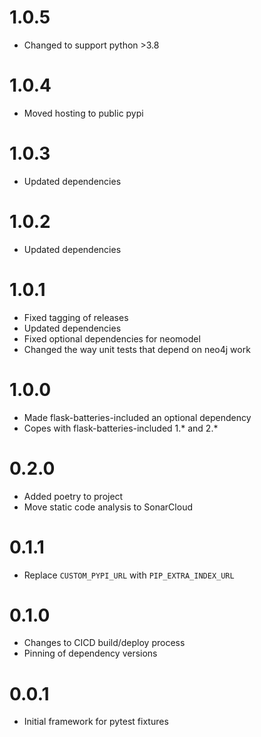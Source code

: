1.0.5
=====
- Changed to support python >3.8

1.0.4
=====
- Moved hosting to public pypi

1.0.3
=====
- Updated dependencies

1.0.2
=====
- Updated dependencies

1.0.1
=====
- Fixed tagging of releases
- Updated dependencies
- Fixed optional dependencies for neomodel
- Changed the way unit tests that depend on neo4j work

1.0.0
=====
- Made flask-batteries-included an optional dependency
- Copes with flask-batteries-included 1.* and 2.*

0.2.0
=====
- Added poetry to project
- Move static code analysis to SonarCloud

0.1.1
=====
- Replace `CUSTOM_PYPI_URL` with `PIP_EXTRA_INDEX_URL`

0.1.0
=====
- Changes to CICD build/deploy process
- Pinning of dependency versions

0.0.1
=====
- Initial framework for pytest fixtures
